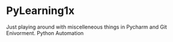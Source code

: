# PyLearning1x
Just playing around with miscelleneous things in Pycharm and Git Enivorment.
Python Automation

